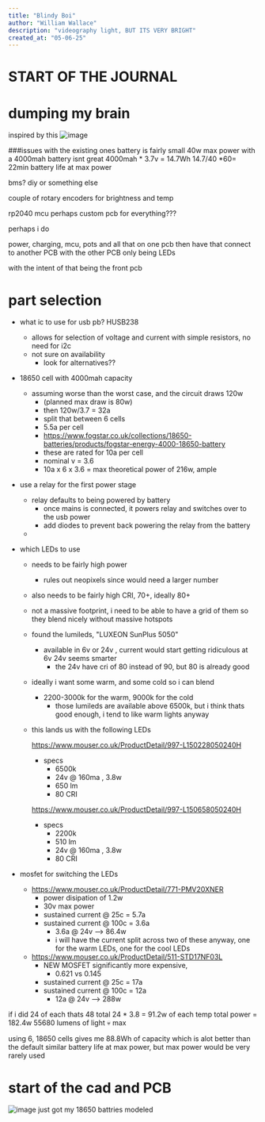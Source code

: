 ```yaml
---
title: "Blindy Boi"
author: "William Wallace"
description: "videography light, BUT ITS VERY BRIGHT"
created_at: "05-06-25"
---
```


# START OF THE JOURNAL

# dumping my brain
inspired by this
![image](https://github.com/user-attachments/assets/752716ce-cdc8-407c-a5e2-f227bbe6f85a)

###issues with the existing ones
battery is fairly small
40w max power with a 4000mah battery isnt great
4000mah * 3.7v = 14.7Wh
14.7/40 *60= 22min battery life at max power

bms?
diy or something else

couple of rotary encoders for brightness and temp

rp2040 mcu
perhaps custom pcb for everything???

perhaps i do

power, charging, mcu, pots and all that on one pcb
then have that connect to another PCB 
with the other PCB only being LEDs

with the intent of that being the front pcb


# part selection

- what ic to use for usb pb?
	HUSB238
	- allows for selection of voltage and current with simple resistors, no need for i2c
	- not sure on availability
		- look for alternatives?? 

- 18650 cell with 4000mah capacity
	- assuming worse than the worst case, and the circuit draws 120w
		- (planned max draw is 80w)
		- then 120w/3.7 = 32a
		- split that between 6 cells
		- 5.5a per cell
		- https://www.fogstar.co.uk/collections/18650-batteries/products/fogstar-energy-4000-18650-battery
		- these are rated for 10a per cell
		- nominal v = 3.6
		- 10a x 6 x 3.6 = max theoretical power of 216w, ample

- use a relay for the first power stage
	- relay defaults to being powered by battery
		- once mains is connected, it powers relay and switches over to the usb power
		- add diodes to prevent back powering the relay from the battery
	- 


- which LEDs to use
	- needs to be fairly high power
		- rules out neopixels since would need a larger number
	- also needs to be fairly high CRI, 70+, ideally 80+
	- not a massive footprint, i need to be able to have a grid of them so they blend nicely without massive hotspots
	- found the lumileds, "LUXEON SunPlus 5050"
		- available in 6v or 24v , current would start getting ridiculous at 6v 24v seems smarter
			- the 24v have cri of 80 instead of 90, but 80 is already good
	- ideally i want some warm, and some cold so i can blend
		- 2200-3000k for the warm, 9000k for the cold
			- those lumileds are available above 6500k, but i think thats good enough, i tend to like warm lights anyway
	- this lands us with the following LEDs
	  
	  https://www.mouser.co.uk/ProductDetail/997-L150228050240H
	  - specs
		  - 6500k
		  - 24v @ 160ma , 3.8w
		  - 650 lm
		  - 80 CRI
	  
	  https://www.mouser.co.uk/ProductDetail/997-L150658050240H
	  - specs
		  - 2200k
		  - 510 lm
		  - 24v @ 160ma , 3.8w
		  - 80 CRI
	    
	    
- mosfet for switching the LEDs
	- https://www.mouser.co.uk/ProductDetail/771-PMV20XNER
		- power disipation of 1.2w
		- 30v max power
		- sustained current @ 25c = 5.7a
		- sustained current  @ 100c = 3.6a
			- 3.6a @ 24v --> 86.4w
			- i will have the current split across two of these anyway, one for the warm LEDs, one for the cool LEDs
	- https://www.mouser.co.uk/ProductDetail/511-STD17NF03L
		- NEW MOSFET
		  significantly more expensive,
			- 0.621 vs 0.145
		- sustained current @ 25c = 17a
		- sustained current  @ 100c = 12a
			- 12a @ 24v --> 288w


if i did 24 of each
thats 48 total
24 * 3.8 = 91.2w of each temp
total power = 182.4w
55680 lumens of light :skull: max

using 6, 18650 cells gives me 88.8Wh of capacity which is alot better than the default
similar battery life at max power, but max power would be very rarely used

# start of the cad and PCB

![image](https://github.com/user-attachments/assets/8a448769-64b8-42f1-9e26-54601b6e7a51)
just got my 18650 battries modeled

